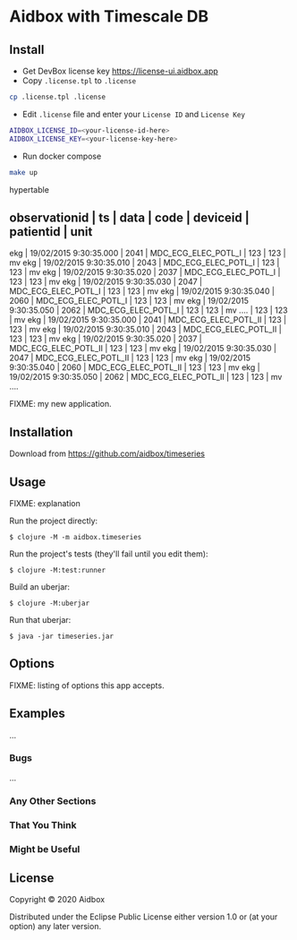 # Aidbox with Timescale DB


## Install

* Get DevBox license key https://license-ui.aidbox.app
* Copy `.license.tpl` to `.license`
``` bash
cp .license.tpl .license
```
* Edit `.license` file and enter your `License ID` and `License Key`
``` bash
AIDBOX_LICENSE_ID=<your-license-id-here>
AIDBOX_LICENSE_KEY=<your-license-key-here>
```
* Run docker compose
``` bash
make up
```







hypertable

observationid  | ts                     | data | code                 | deviceid  | patientid  | unit
------------------------------------------------------------------------------------------------------
ekg            | 19/02/2015 9:30:35.000 | 2041 | MDC_ECG_ELEC_POTL_I  | 123       | 123        | mv
ekg            | 19/02/2015 9:30:35.010 | 2043 | MDC_ECG_ELEC_POTL_I  | 123       | 123        | mv
ekg            | 19/02/2015 9:30:35.020 | 2037 | MDC_ECG_ELEC_POTL_I  | 123       | 123        | mv
ekg            | 19/02/2015 9:30:35.030 | 2047 | MDC_ECG_ELEC_POTL_I  | 123       | 123        | mv
ekg            | 19/02/2015 9:30:35.040 | 2060 | MDC_ECG_ELEC_POTL_I  | 123       | 123        | mv
ekg            | 19/02/2015 9:30:35.050 | 2062 | MDC_ECG_ELEC_POTL_I  | 123       | 123        | mv
....																  | 123       | 123        | mv
ekg            | 19/02/2015 9:30:35.000 | 2041 | MDC_ECG_ELEC_POTL_II | 123       | 123        | mv
ekg            | 19/02/2015 9:30:35.010 | 2043 | MDC_ECG_ELEC_POTL_II | 123       | 123        | mv
ekg            | 19/02/2015 9:30:35.020 | 2037 | MDC_ECG_ELEC_POTL_II | 123       | 123        | mv
ekg            | 19/02/2015 9:30:35.030 | 2047 | MDC_ECG_ELEC_POTL_II | 123       | 123        | mv
ekg            | 19/02/2015 9:30:35.040 | 2060 | MDC_ECG_ELEC_POTL_II | 123       | 123        | mv
ekg            | 19/02/2015 9:30:35.050 | 2062 | MDC_ECG_ELEC_POTL_II | 123       | 123        | mv
....







FIXME: my new application.

## Installation

Download from https://github.com/aidbox/timeseries

## Usage

FIXME: explanation

Run the project directly:

    $ clojure -M -m aidbox.timeseries

Run the project's tests (they'll fail until you edit them):

    $ clojure -M:test:runner

Build an uberjar:

    $ clojure -M:uberjar

Run that uberjar:

    $ java -jar timeseries.jar

## Options

FIXME: listing of options this app accepts.

## Examples

...

### Bugs

...

### Any Other Sections
### That You Think
### Might be Useful

## License

Copyright © 2020 Aidbox

Distributed under the Eclipse Public License either version 1.0 or (at
your option) any later version.
